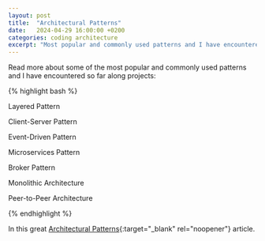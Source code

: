 ```yaml
---
layout: post
title:  "Architectural Patterns"
date:   2024-04-29 16:00:00 +0200
categories: coding architecture
excerpt: "Most popular and commonly used patterns and I have encountered so far along projects: Layered, Client-Server, Event-Driven, Microservices, Broker, Monolithic, Peer-to-Peer."
---
```


Read more about some of the most popular and commonly used patterns and I have encountered so far along projects:

{% highlight bash %}

Layered Pattern

Client-Server Pattern

Event-Driven Pattern

Microservices Pattern

Broker Pattern

Monolithic Architecture

Peer-to-Peer Architecture

{% endhighlight %}

In this great [Architectural Patterns][architectural-patterns]{:target="_blank" rel="noopener"} article. 

[architectural-patterns]: https://www.turing.com/blog/software-architecture-patterns-types/
